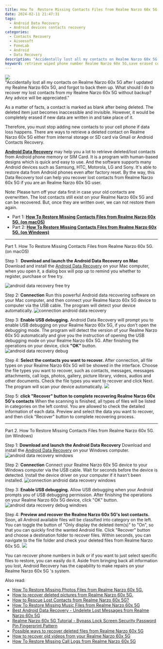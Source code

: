 ```yaml
---
title: How To  Restore Missing Contacts Files from Realme Narzo 60x 5G.
date: 2024-02-11 21:47:31
tags: 
  - Android Data Recovery
  - Android devices contacts recovery
categories: 
  - Contacts Recovery
  - Aiseesoft
  - FoneLab
  - Android
  - Data Recovery
description: "Accidentally lost all my contacts on Realme Narzo 60x 5G after I updated my Realme Narzo 60x 5G, and forgot to back them up. What should I do to recover my lost contacts from my Realme Narzo 60x 5G without backup? Any advice will be appreciated."
keyword: retrieve wiped phone number Realme Narzo 60x 5G,save erased contacts from Realme Narzo 60x 5G,android contacts retrieval,restore deleted phone number on Realme Narzo 60x 5G,regain missing contacts,Realme Narzo 60x 5G contacts recovery,Realme Narzo 60x 5G contacts disappear,does the Realme Narzo 60x 5G have a backup for deleted contacts,Realme Narzo 60x 5G reset but recover contacts,Realme Narzo 60x 5G contacts recovery software,Realme Narzo 60x 5G contacts disappeared
---
```


<img src="https://img0mobiles.techidaily.com/images/best-assets/devices/realme/realme-narzo-60x-5g/3.jpg" class="atpl-imgstyle"  />

<div class="atpl-content atpl-for-fonelab-android recover-contacts">

<div class="atpl-post-description-part-1">
"Accidentally lost all my contacts on Realme Narzo 60x 5G after I updated my Realme Narzo 60x 5G, and forgot to back them up. What should I do to recover my lost contacts from my Realme Narzo 60x 5G without backup? Any advice will be appreciated."
</div>




<div class="atpl-post-description-part-2">
<div class="tpl-content-sub-paragraph-normal">
  <p>
    As a matter of facts, a contact is marked as blank after being deleted. The deleted item just becomes inaccessible and invisible. However, it would be completely erased if new data are written in and take place of it.
  </p>
</div>
<div class="tpl-content-sub-paragraph-normal">
  <p>
    Therefore, you must stop adding new contacts to your cell phone if data loss happens. There are ways to retrieve a deleted contact on Realme Narzo 60x 5G either from internal storage or SD card via Gmail or Android Contacts Recovery.
  </p>
</div>
</div>

<div class="atpl-post-description-part-3">
<div class="tpl-content-sub-paragraph-content">
  <p>
    <a href="https://tools.techidaily.com/aiseesoft-android-data-recovery/" target="_blank" rel="noopener"><strong>Android Data Recovery</strong></a> may help you a lot to retrieve deleted/lost contacts from Android phone memory or SIM Card. It is a program with human-based designs which is quick and easy to use. And the software supports many Android devices such as Samsung, HTC, Motorola, LG and Sony. It's able to restore data from Android phones even after factory reset. By the way, this Data Recovery tool can help you recover lost contacts from Realme Narzo 60x 5G if you are an Realme Narzo 60x 5G user.
  </p>
</div>
<div class="tpl-content-sub-paragraph-content">
  <p>
    Note: Please turn off your data first in case your old contacts are overwritten. The lost contacts still exist on your Realme Narzo 60x 5G and can be recovered. But, once they are written over, we can not restore them again.
  </p>
</div>
</div>


<ul>
  <li>Part 1: <strong><a href="#p1"> How To  Restore Missing Contacts Files from Realme Narzo 60x 5G.  (on macOS)</a></strong></li>
  <li>Part 2: <strong><a href="#p2"> How To  Restore Missing Contacts Files from Realme Narzo 60x 5G.  (on Windows)</a></strong></li>
</ul>




<!-- Part 1 -->
<a id="p1" name="p1" ></a><hr>

<div>
  <span class="atpl-step-part-style">Part 1. How To  Restore Missing Contacts Files from Realme Narzo 60x 5G. (on macOS)</span>
</div>  

<span class="atpl-stepstyle-a"><span>Step 1: </span></span> <strong>Download and launch the Android Data Recovery on Mac</strong>
Download and install the <a href="https://tools.techidaily.com/aiseesoft-android-data-recovery/" target="_blank" rel="noopener">Android Data Recovery</a> on your Mac computer, when you open it, a dialog box will pop up to remind you whether to register, purchase or free try.

<img src="https://tools.techidaily.com/images/apps/aiseesoft/android-data-recovery/mac-free-try.png" class="atpl-imgstyle" alt="android data recovery free try" />

<span class="atpl-stepstyle-a"><span>Step 2: </span></span> <strong>Connection</strong>
Run this powerful Android data recovering software on your Mac computer, and then connect your Realme Narzo 60x 5G device to computer via the USB cable. The program will detect your device automatically.
<img src="https://tools.techidaily.com/images/apps/aiseesoft/android-data-recovery/mac-connection-interface.jpg" class="atpl-imgstyle" alt="connection android data recovery" />

<span class="atpl-stepstyle-a"><span>Step 3: </span></span> <strong>Enable USB debugging.</strong>
Android Data Recovery will prompt you to enable USB debugging on your Realme Narzo 60x 5G, if you don't open the debugging mode. The program will detect the version of your Realme Narzo 60x 5G automatically and give you the instruction of opening the USB debugging mode on your Realme Narzo 60x 5G. After finishing the operations on your device, click <strong>"OK"</strong> button.
<img src="https://tools.techidaily.com/images/apps/aiseesoft/android-data-recovery/mac-android-usb-debug.jpg"  class="atpl-imgstyle" alt="android data recovery debug" />

<span class="atpl-stepstyle-a"><span>Step 4: </span></span> <strong>Select the contacts you want to recover.</strong>
After connection, all file types on your Realme Narzo 60x 5G will be showed in the interface. Choose the file types you want to recover, such as contacts, messages, messages attachments, call logs, photos, gallery, picture library, videos, audios and other documents. Check the file types you want to recover and click Next. The program will scan your device automatically.
<img src="https://tools.techidaily.com/images/apps/aiseesoft/android-data-recovery/mac-choose-type-contacts.jpg" class="atpl-imgstyle"  />

<span class="atpl-stepstyle-a"><span>Step 5: </span></span> <strong>click "Recover" button to  complete recovering Realme Narzo 60x 5G's contacts</strong>
When the scanning is finished, all types of files will be listed in categories on the left control. You are allowed to check the detailed information of each data. Preview and select the data you want to recover, and then click "Recover" button to complete recovering process.


<a id="p2" name="p2"></a><hr>

<!-- Part 2 -->
<div>
  <span class="atpl-step-part-style">Part 2. How To  Restore Missing Contacts Files from Realme Narzo 60x 5G. (on Windows)</span>
</div>

<span class="atpl-stepstyle-a"><span>Step 1: </span></span> <strong>Download and launch the Android Data Recovery</strong>
Download and install the <a href="https://tools.techidaily.com/aiseesoft-android-data-recovery/" target="_blank" rel="noopener">Android Data Recovery</a> on your Windows computer.
<img src="https://tools.techidaily.com/images/apps/aiseesoft/android-data-recovery/win-start-interface.png"  class="atpl-imgstyle" alt="android data recovery windows" />

<span class="atpl-stepstyle-a"><span>Step 2: </span></span> <strong>Connection</strong>
Connect your Realme Narzo 60x 5G device to your Windows computer via the USB cable. Wait for seconds before the device is detected. Install the device driver on your computer if it hasn't been installed.
<img src="https://tools.techidaily.com/images/apps/aiseesoft/android-data-recovery/win-connection-interface.png" class="atpl-imgstyle" alt="connection android data recovery windows" />

<span class="atpl-stepstyle-a"><span>Step 3: </span></span> <strong>Enable USB debugging.</strong>
Allow USB debugging when your Android prompts you of USB debugging permission. After finishing the operations on your Realme Narzo 60x 5G device, click "OK" button.
<img src="https://tools.techidaily.com/images/apps/aiseesoft/android-data-recovery/win-android-usb-debug.png" class="atpl-imgstyle" alt="android data recovery debug windows" />

<span class="atpl-stepstyle-a"><span>Step 4: </span></span> <strong>Preview and recover the Realme Narzo 60x 5G's lost contacts.</strong>
Soon, all Android available files will be classified into category on the left. You can toggle the button of "Only display the deleted item(s)" to "On", so that you can quickly find the wanted Android file. Click "Recover" button and choose a destination folder to recover files. Within seconds, you can navigate to the file folder and check your deleted files from Realme Narzo 60x 5G.
<img src="https://tools.techidaily.com/images/apps/aiseesoft/android-data-recovery/win-recover-contacts.jpg" class="atpl-imgstyle"  />

<div class="atpl-post-description-part-4">
<div class="tpl-content-sub-paragraph-normal">
    <p>
        You can recover phone numbers in bulk or if you want to just select specific files to restore, you can easily do it. Aside from bringing back all information you lost, Android Recovery has the capability to make repairs on your Realme Narzo 60x 5G 's system.
    </p>
</div>
</div>

<ins class="adsbygoogle"
     style="display:block"
     data-ad-client="ca-pub-7571918770474297"
     data-ad-slot="8358498916"
     data-ad-format="auto"
     data-full-width-responsive="true"></ins>

<span class="atpl-alsoreadstyle">Also read:</span>
<div><ul>
<li><a href="/how-to-restore-missing-photos-files-from-realme-narzo-60x-5g-by-fonelab-android-recover-photos/" target="_blank" rel="noopener"><u>How To  Restore Missing Photos Files from Realme Narzo 60x 5G.</u></a></li>
<li><a href="/how-to-recover-deleted-pictures-from-realme-narzo-60x-5g-by-fonelab-android-recover-pictures/" target="_blank" rel="noopener"><u>How to recover deleted pictures from Realme Narzo 60x 5G.</u></a></li>
<li><a href="/how-to-rescue-lost-contacts-from-realme-narzo-60x-5g-by-fonelab-android-recover-contacts/" target="_blank" rel="noopener"><u>How to Rescue Lost Contacts from Realme Narzo 60x 5G?</u></a></li>
<li><a href="/how-to-restore-missing-music-files-from-realme-narzo-60x-5g-by-fonelab-android-recover-music/" target="_blank" rel="noopener"><u>How To  Restore Missing Music Files from Realme Narzo 60x 5G</u></a></li>
<li><a href="/best-android-data-recovery-undelete-lost-messages-from-realme-narzo-60x-5g-by-fonelab-android-recover-messages/" target="_blank" rel="noopener"><u>Best Android Data Recovery - Undelete Lost Messages from Realme Narzo 60x 5G</u></a></li>
<li><a href="/realme-narzo-60x-5g-tutorial-bypass-lock-screen-security-password-pin-fingerprint-pattern-by-drfone-android-unlock-android-unlock/" target="_blank" rel="noopener"><u>Realme Narzo 60x 5G Tutorial - Bypass Lock Screen,Security Password Pin,Fingerprint,Pattern</u></a></li>
<li><a href="/possible-ways-to-recover-deleted-files-from-realme-narzo-60x-5g-by-fonelab-android-recover-data/" target="_blank" rel="noopener"><u>Possible ways to recover deleted files from Realme Narzo 60x 5G</u></a></li>
<li><a href="/how-to-recover-old-videos-from-your-realme-narzo-60x-5g-by-fonelab-android-recover-video/" target="_blank" rel="noopener"><u>How to recover old videos from your Realme Narzo 60x 5G</u></a></li>
<li><a href="/how-to-restore-missing-call-logs-from-realme-narzo-60x-5g-by-fonelab-android-recover-call-logs/" target="_blank" rel="noopener"><u>How To  Restore Missing Call Logs from Realme Narzo 60x 5G</u></a></li>
</ul></div>

</div>
